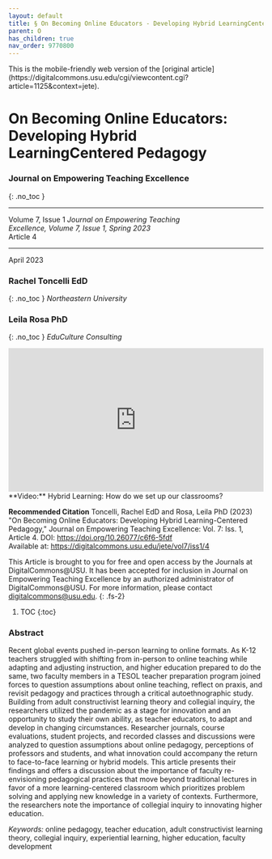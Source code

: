 ```yaml
---
layout: default
title: § On Becoming Online Educators - Developing Hybrid LearningCentered Pedagogy 
parent: O
has_children: true
nav_order: 9770800
---
```

<style>
.dont-break-out {
  /* These are technically the same, but use both */
  overflow-wrap: break-word;
  word-wrap: break-word;

     -ms-word-break: break-all;
  /* This is the dangerous one in WebKit, as it breaks things wherever */
  word-break: break-all;
  /* Instead use this non-standard one: */
  word-break: break-word;
}

.youtube-container {
    position: relative;
    width: 100%;
    height: 0;
    padding-bottom: 56.25%;
}
.youtube-video {
    position: absolute;
    top: 0;
    left: 0;
    width: 100%;
    height: 100%;
}

</style>

<div class="dont-break-out" markdown="1">
This is the mobile-friendly web version of the [original article](https://digitalcommons.usu.edu/cgi/viewcontent.cgi?article=1125&context=jete).

# On Becoming Online Educators: Developing Hybrid LearningCentered Pedagogy 

### Journal on Empowering Teaching Excellence 
{: .no_toc }

***

Volume 7, Issue 1 *Journal on Empowering Teaching*  
*Excellence, Volume 7, Issue 1, Spring 2023*  
Article 4  

***

April 2023

### Rachel Toncelli EdD 
{: .no_toc }
*Northeastern University*

### Leila Rosa PhD  
{: .no_toc }
*EduCulture Consulting*


<div class="youtube-container">
<iframe width="100%" src="https://www.youtube.com/embed/ROYFEsRR5y0" title="YouTube video player" frameborder="0" allow="accelerometer; autoplay; clipboard-write; encrypted-media; gyroscope; picture-in-picture" allowfullscreen class="youtube-video"></iframe>
</div>
**Video:** Hybrid Learning: How do we set up our classrooms? 

**Recommended Citation**
Toncelli, Rachel EdD and Rosa, Leila PhD (2023) "On Becoming Online Educators: Developing Hybrid
Learning-Centered Pedagogy," Journal on Empowering Teaching Excellence: Vol. 7: Iss. 1, Article 4.
DOI: https://doi.org/10.26077/c6f6-5fdf  
Available at: https://digitalcommons.usu.edu/jete/vol7/iss1/4 

This Article is brought to you for free and open access by the Journals at DigitalCommons@USU. It has been accepted for inclusion in Journal on Empowering Teaching Excellence by an authorized administrator of DigitalCommons@USU. For more information, please contact digitalcommons@usu.edu. 
{: .fs-2}

1. TOC
{:toc}

### Abstract 
Recent global events pushed in-person learning to online formats. As K-12 teachers struggled with shifting from in-person to online teaching while adapting and adjusting instruction, and higher education prepared to do the same, two faculty members in a TESOL teacher preparation program joined forces to question assumptions about online teaching, reflect on praxis, and revisit pedagogy and practices through a critical autoethnographic study. Building from adult constructivist learning theory and collegial inquiry, the researchers utilized the pandemic as a stage for innovation and an opportunity to study their own ability, as teacher educators, to adapt and develop in changing circumstances. Researcher journals, course evaluations, student projects, and recorded classes and discussions were analyzed to question assumptions about online pedagogy, perceptions of professors and students, and what innovation could accompany the return to face-to-face learning or hybrid models. This article presents their findings and offers a discussion about the importance of faculty re-envisioning pedagogical practices that move beyond traditional lectures in favor of a more learning-centered classroom which prioritizes problem solving and applying new knowledge in a variety of contexts. Furthermore, the researchers note the importance of collegial inquiry to innovating higher education. 

*Keywords:* online pedagogy, teacher education, adult constructivist learning theory, collegial inquiry, experiential learning, higher education, faculty development 

</div>
